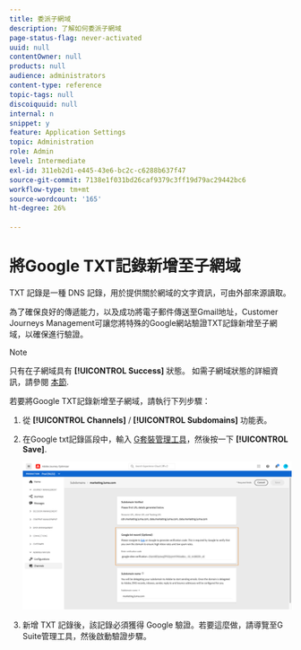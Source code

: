 ```yaml
---
title: 委派子網域
description: 了解如何委派子網域
page-status-flag: never-activated
uuid: null
contentOwner: null
products: null
audience: administrators
content-type: reference
topic-tags: null
discoiquuid: null
internal: n
snippet: y
feature: Application Settings
topic: Administration
role: Admin
level: Intermediate
exl-id: 311eb2d1-e445-43e6-bc2c-c6288b637f47
source-git-commit: 7138e1f031bd26caf9379c3ff19d79ac29442bc6
workflow-type: tm+mt
source-wordcount: '165'
ht-degree: 26%

---
```


# 將Google TXT記錄新增至子網域

TXT 記錄是一種 DNS 記錄，用於提供關於網域的文字資訊，可由外部來源讀取。

為了確保良好的傳遞能力，以及成功將電子郵件傳送至Gmail地址，Customer Journeys Management可讓您將特殊的Google網站驗證TXT記錄新增至子網域，以確保進行驗證。

>[!NOTE]
>
> 只有在子網域具有 **[!UICONTROL Success]** 狀態。 如需子網域狀態的詳細資訊，請參閱 [本節](access-subdomains.md).

若要將Google TXT記錄新增至子網域，請執行下列步驟：

1. 從 **[!UICONTROL Channels]** / **[!UICONTROL Subdomains]** 功能表。

1. 在Google txt記錄區段中，輸入 [G套裝管理工具](https://support.google.com/a/answer/183895)，然後按一下 **[!UICONTROL Save]**.

   ![](../assets/subdomain-google-txt.png)

1. 新增 TXT 記錄後，該記錄必須獲得 Google 驗證。若要這麼做，請導覽至G Suite管理工具，然後啟動驗證步驟。
